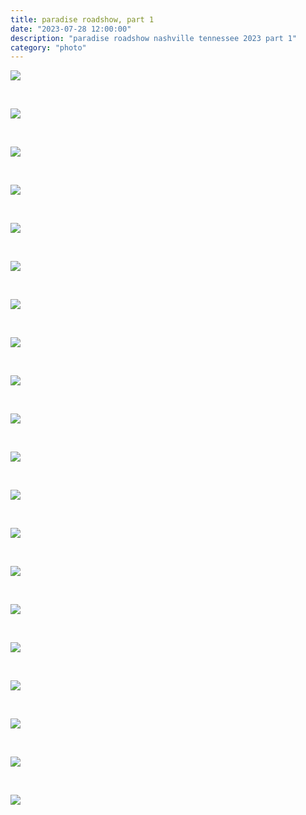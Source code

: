 ```yaml
---
title: paradise roadshow, part 1
date: "2023-07-28 12:00:00"
description: "paradise roadshow nashville tennessee 2023 part 1"
category: "photo"
---
```


![ ](https://sosphotoblog.s3.us-east-2.amazonaws.com/blog/2023/2023-07-28/part1/paradiseroadshow01.jpg)

&nbsp;

![ ](https://sosphotoblog.s3.us-east-2.amazonaws.com/blog/2023/2023-07-28/part1/paradiseroadshow02.jpg)

&nbsp;

![ ](https://sosphotoblog.s3.us-east-2.amazonaws.com/blog/2023/2023-07-28/part1/paradiseroadshow03.jpg)

&nbsp;

![ ](https://sosphotoblog.s3.us-east-2.amazonaws.com/blog/2023/2023-07-28/part1/paradiseroadshow04.jpg)

&nbsp;

![ ](https://sosphotoblog.s3.us-east-2.amazonaws.com/blog/2023/2023-07-28/part1/paradiseroadshow05.jpg)

&nbsp;

![ ](https://sosphotoblog.s3.us-east-2.amazonaws.com/blog/2023/2023-07-28/part1/paradiseroadshow06.jpg)

&nbsp;

![ ](https://sosphotoblog.s3.us-east-2.amazonaws.com/blog/2023/2023-07-28/part1/paradiseroadshow07.jpg)

&nbsp;

![ ](https://sosphotoblog.s3.us-east-2.amazonaws.com/blog/2023/2023-07-28/part1/paradiseroadshow08.jpg)

&nbsp;

![ ](https://sosphotoblog.s3.us-east-2.amazonaws.com/blog/2023/2023-07-28/part1/paradiseroadshow09.jpg)

&nbsp;

![ ](https://sosphotoblog.s3.us-east-2.amazonaws.com/blog/2023/2023-07-28/part1/paradiseroadshow10.jpg)

&nbsp;

![ ](https://sosphotoblog.s3.us-east-2.amazonaws.com/blog/2023/2023-07-28/part1/paradiseroadshow11.jpg)

&nbsp;

![ ](https://sosphotoblog.s3.us-east-2.amazonaws.com/blog/2023/2023-07-28/part1/paradiseroadshow12.jpg)

&nbsp;

![ ](https://sosphotoblog.s3.us-east-2.amazonaws.com/blog/2023/2023-07-28/part1/paradiseroadshow13.jpg)

&nbsp;

![ ](https://sosphotoblog.s3.us-east-2.amazonaws.com/blog/2023/2023-07-28/part1/paradiseroadshow14.jpg)

&nbsp;

![ ](https://sosphotoblog.s3.us-east-2.amazonaws.com/blog/2023/2023-07-28/part1/paradiseroadshow15.jpg)

&nbsp;

![ ](https://sosphotoblog.s3.us-east-2.amazonaws.com/blog/2023/2023-07-28/part1/paradiseroadshow16.jpg)

&nbsp;

![ ](https://sosphotoblog.s3.us-east-2.amazonaws.com/blog/2023/2023-07-28/part1/paradiseroadshow17.jpg)

&nbsp;

![ ](https://sosphotoblog.s3.us-east-2.amazonaws.com/blog/2023/2023-07-28/part1/paradiseroadshow18.jpg)

&nbsp;

![ ](https://sosphotoblog.s3.us-east-2.amazonaws.com/blog/2023/2023-07-28/part1/paradiseroadshow19.jpg)

&nbsp;

![ ](https://sosphotoblog.s3.us-east-2.amazonaws.com/blog/2023/2023-07-28/part1/paradiseroadshow20.jpg)
